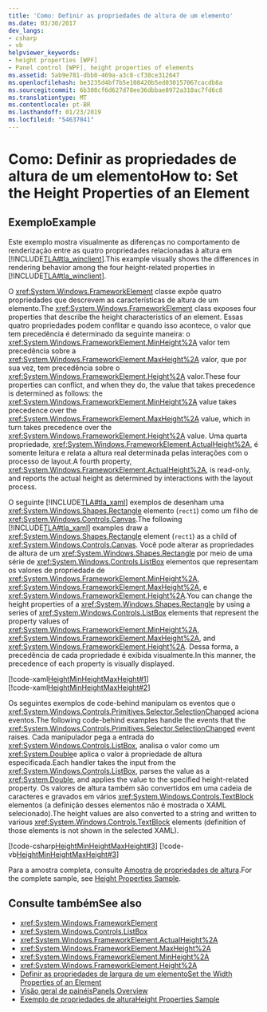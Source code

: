 ```yaml
---
title: 'Como: Definir as propriedades de altura de um elemento'
ms.date: 03/30/2017
dev_langs:
- csharp
- vb
helpviewer_keywords:
- height properties [WPF]
- Panel control [WPF], height properties of elements
ms.assetid: 5ab9e781-dbb8-469a-a3c8-cf38ce312647
ms.openlocfilehash: be3235d4bf7b5e108420b5ed030157067cacdb8a
ms.sourcegitcommit: 6b308cf6d627d78ee36dbbae8972a310ac7fd6c8
ms.translationtype: MT
ms.contentlocale: pt-BR
ms.lasthandoff: 01/23/2019
ms.locfileid: "54637041"
---
```

# <a name="how-to-set-the-height-properties-of-an-element"></a><span data-ttu-id="66e67-102">Como: Definir as propriedades de altura de um elemento</span><span class="sxs-lookup"><span data-stu-id="66e67-102">How to: Set the Height Properties of an Element</span></span>
## <a name="example"></a><span data-ttu-id="66e67-103">Exemplo</span><span class="sxs-lookup"><span data-stu-id="66e67-103">Example</span></span>  
 <span data-ttu-id="66e67-104">Este exemplo mostra visualmente as diferenças no comportamento de renderização entre as quatro propriedades relacionadas à altura em [!INCLUDE[TLA#tla_winclient](../../../../includes/tlasharptla-winclient-md.md)].</span><span class="sxs-lookup"><span data-stu-id="66e67-104">This example visually shows the differences in rendering behavior among the four height-related properties in [!INCLUDE[TLA#tla_winclient](../../../../includes/tlasharptla-winclient-md.md)].</span></span>  
  
 <span data-ttu-id="66e67-105">O <xref:System.Windows.FrameworkElement> classe expõe quatro propriedades que descrevem as características de altura de um elemento.</span><span class="sxs-lookup"><span data-stu-id="66e67-105">The <xref:System.Windows.FrameworkElement> class exposes four properties that describe the height characteristics of an element.</span></span> <span data-ttu-id="66e67-106">Essas quatro propriedades podem conflitar e quando isso acontece, o valor que tem precedência é determinado da seguinte maneira: o <xref:System.Windows.FrameworkElement.MinHeight%2A> valor tem precedência sobre a <xref:System.Windows.FrameworkElement.MaxHeight%2A> valor, que por sua vez, tem precedência sobre o <xref:System.Windows.FrameworkElement.Height%2A> valor.</span><span class="sxs-lookup"><span data-stu-id="66e67-106">These four properties can conflict, and when they do, the value that takes precedence is determined as follows: the <xref:System.Windows.FrameworkElement.MinHeight%2A> value takes precedence over the <xref:System.Windows.FrameworkElement.MaxHeight%2A> value, which in turn takes precedence over the <xref:System.Windows.FrameworkElement.Height%2A> value.</span></span> <span data-ttu-id="66e67-107">Uma quarta propriedade, <xref:System.Windows.FrameworkElement.ActualHeight%2A>, é somente leitura e relata a altura real determinada pelas interações com o processo de layout.</span><span class="sxs-lookup"><span data-stu-id="66e67-107">A fourth property, <xref:System.Windows.FrameworkElement.ActualHeight%2A>, is read-only, and reports the actual height as determined by interactions with the layout process.</span></span>  
  
 <span data-ttu-id="66e67-108">O seguinte [!INCLUDE[TLA#tla_xaml](../../../../includes/tlasharptla-xaml-md.md)] exemplos de desenham uma <xref:System.Windows.Shapes.Rectangle> elemento (`rect1`) como um filho de <xref:System.Windows.Controls.Canvas>.</span><span class="sxs-lookup"><span data-stu-id="66e67-108">The following [!INCLUDE[TLA#tla_xaml](../../../../includes/tlasharptla-xaml-md.md)] examples draw a <xref:System.Windows.Shapes.Rectangle> element (`rect1`) as a child of <xref:System.Windows.Controls.Canvas>.</span></span> <span data-ttu-id="66e67-109">Você pode alterar as propriedades de altura de um <xref:System.Windows.Shapes.Rectangle> por meio de uma série de <xref:System.Windows.Controls.ListBox> elementos que representam os valores de propriedade de <xref:System.Windows.FrameworkElement.MinHeight%2A>, <xref:System.Windows.FrameworkElement.MaxHeight%2A>, e <xref:System.Windows.FrameworkElement.Height%2A>.</span><span class="sxs-lookup"><span data-stu-id="66e67-109">You can change the height properties of a <xref:System.Windows.Shapes.Rectangle> by using a series of <xref:System.Windows.Controls.ListBox> elements that represent the property values of <xref:System.Windows.FrameworkElement.MinHeight%2A>, <xref:System.Windows.FrameworkElement.MaxHeight%2A>, and <xref:System.Windows.FrameworkElement.Height%2A>.</span></span> <span data-ttu-id="66e67-110">Dessa forma, a precedência de cada propriedade é exibida visualmente.</span><span class="sxs-lookup"><span data-stu-id="66e67-110">In this manner, the precedence of each property is visually displayed.</span></span>  
  
 [!code-xaml[HeightMinHeightMaxHeight#1](../../../../samples/snippets/csharp/VS_Snippets_Wpf/HeightMinHeightMaxHeight/CSharp/Window1.xaml#1)]  
[!code-xaml[HeightMinHeightMaxHeight#2](../../../../samples/snippets/csharp/VS_Snippets_Wpf/HeightMinHeightMaxHeight/CSharp/Window1.xaml#2)]  
  
 <span data-ttu-id="66e67-111">Os seguintes exemplos de code-behind manipulam os eventos que o <xref:System.Windows.Controls.Primitives.Selector.SelectionChanged> aciona eventos.</span><span class="sxs-lookup"><span data-stu-id="66e67-111">The following code-behind examples handle the events that the <xref:System.Windows.Controls.Primitives.Selector.SelectionChanged> event raises.</span></span> <span data-ttu-id="66e67-112">Cada manipulador pega a entrada do <xref:System.Windows.Controls.ListBox>, analisa o valor como um <xref:System.Double>e aplica o valor à propriedade de altura especificada.</span><span class="sxs-lookup"><span data-stu-id="66e67-112">Each handler takes the input from the <xref:System.Windows.Controls.ListBox>, parses the value as a <xref:System.Double>, and applies the value to the specified height-related property.</span></span> <span data-ttu-id="66e67-113">Os valores de altura também são convertidos em uma cadeia de caracteres e gravados em vários <xref:System.Windows.Controls.TextBlock> elementos (a definição desses elementos não é mostrada o XAML selecionado).</span><span class="sxs-lookup"><span data-stu-id="66e67-113">The height values are also converted to a string and written to various <xref:System.Windows.Controls.TextBlock> elements (definition of those elements is not shown in the selected XAML).</span></span>  
  
 [!code-csharp[HeightMinHeightMaxHeight#3](../../../../samples/snippets/csharp/VS_Snippets_Wpf/HeightMinHeightMaxHeight/CSharp/Window1.xaml.cs#3)]
 [!code-vb[HeightMinHeightMaxHeight#3](../../../../samples/snippets/visualbasic/VS_Snippets_Wpf/HeightMinHeightMaxHeight/VisualBasic/Window1.xaml.vb#3)]  
  
 <span data-ttu-id="66e67-114">Para a amostra completa, consulte [Amostra de propriedades de altura](https://go.microsoft.com/fwlink/?LinkID=159993).</span><span class="sxs-lookup"><span data-stu-id="66e67-114">For the complete sample, see [Height Properties Sample](https://go.microsoft.com/fwlink/?LinkID=159993).</span></span>  
  
## <a name="see-also"></a><span data-ttu-id="66e67-115">Consulte também</span><span class="sxs-lookup"><span data-stu-id="66e67-115">See also</span></span>
- <xref:System.Windows.FrameworkElement>
- <xref:System.Windows.Controls.ListBox>
- <xref:System.Windows.FrameworkElement.ActualHeight%2A>
- <xref:System.Windows.FrameworkElement.MaxHeight%2A>
- <xref:System.Windows.FrameworkElement.MinHeight%2A>
- <xref:System.Windows.FrameworkElement.Height%2A>
- [<span data-ttu-id="66e67-116">Definir as propriedades de largura de um elemento</span><span class="sxs-lookup"><span data-stu-id="66e67-116">Set the Width Properties of an Element</span></span>](../../../../docs/framework/wpf/controls/how-to-set-the-width-properties-of-an-element.md)
- [<span data-ttu-id="66e67-117">Visão geral de painéis</span><span class="sxs-lookup"><span data-stu-id="66e67-117">Panels Overview</span></span>](../../../../docs/framework/wpf/controls/panels-overview.md)
- [<span data-ttu-id="66e67-118">Exemplo de propriedades de altura</span><span class="sxs-lookup"><span data-stu-id="66e67-118">Height Properties Sample</span></span>](https://go.microsoft.com/fwlink/?LinkID=159993)
